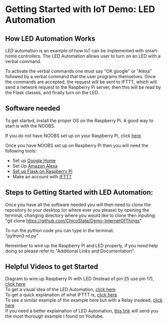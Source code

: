 # Getting Started with IoT Demo: LED Automation

## How LED Automation Works
LED automation is an example of how IoT can be implemented with smart-home controllers. The LED Automation allows user to turn on an LED with a verbal command.

To activate the verbal commands one must say "OK google" or "Alexa" followed by a verbal command that the user programs themselves. Once the commands are accepted, the request will be sent to IFTTT, which will send a network request to the Raspberry Pi server, then this will be read by the Flask classes, and finally turn on the LED.

## Software needed
To get started, install the proper OS on the Raspberry Pi. A good way to start is with the NOOBS.

If you do not have NOOBS set up on your Raspberry Pi, click [here](https://www.raspberrypi.org/downloads/noobs/).

Once you have NOOBS set up on Raspberry Pi then you will need the following tools:

* Set up [Google Home](https://support.google.com/googlehome/answer/7126472?hl=en)
* Set Up [Amazon Alexa](https://www.amazon.com/gp/help/customer/display.html?nodeId=201601770)
* [Set up Flask on Raspberry Pi](https://projects.raspberrypi.org/en/projects/python-web-server-with-flask/)
* Make an account with [IFTTT](https://ifttt.com/discover)

## Steps to Getting Started with LED Automation:

Once you have all the software needed you will then need to clone the repository to your desktop (or where ever you please) by opening the terminal, changing directory where you would like to clone then inputing:<br />
   "git clone https://github.com/ChicoState/Demo-InternetOfThings"
   
   To run the python code you can type in the terminal:<br />
   "python3 rd.py"
   
   Remember to wire up the Raspberry Pi and LED properly, if you need help doing so please refer to "Additional Links and Documentation".

##  Helpful Videos to get Started
Diagram to wire up Raspberry Pi with LED (Instead of pin 25 use pin 17), [click here](https://cdn.sparkfun.com/assets/e/1/4/c/a/528bd59d757b7f65548b4567.png) <br />
To get a visual idea of the LED Automation, [click here](https://www.youtube.com/watch?v=zp-HlLbT-xA)<br />
To get a quick explanation of what IFTTT is, [click here](https://www.youtube.com/watch?v=YV3DEmmDHdc)<br />
To see a similar example of the example here but with a Relay insdead, [click here](http://www.instructables.com/id/Google-Home-Raspberry-Pi-Power-Strip/)<br />
If you need a better explaination of LED Automation, [this link](https://www.youtube.com/watch?v=1Eo9NSiS3Y8) will send you the most thorough example I found on Youtube.<br />

